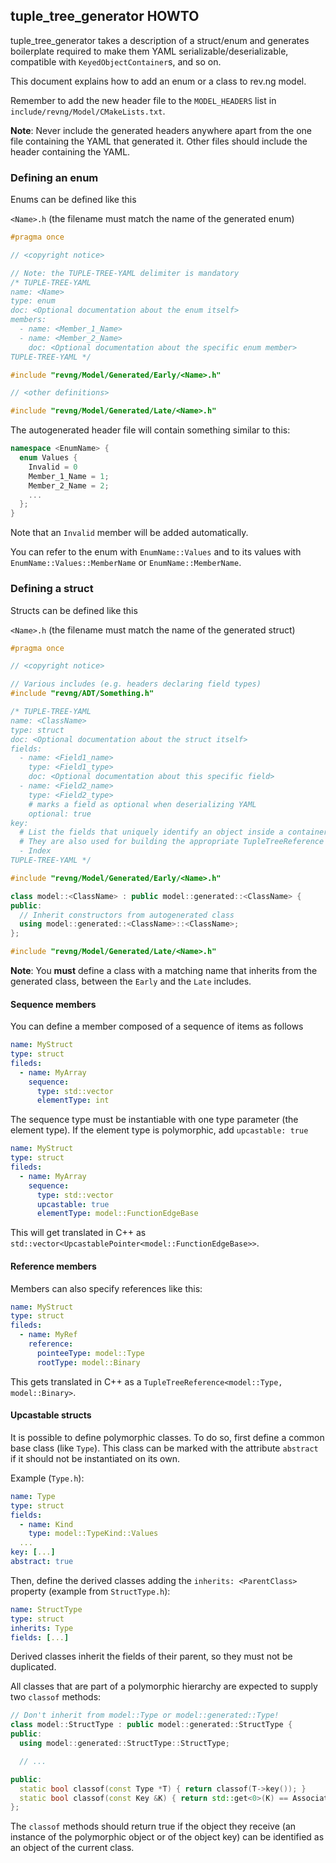 ## tuple_tree_generator HOWTO

tuple_tree_generator takes a description of a struct/enum and generates boilerplate required to make them YAML
serializable/deserializable, compatible with `KeyedObjectContainer`s, and so on.

This document explains how to add an enum or a class to rev.ng model.

Remember to add the new header file to the `MODEL_HEADERS` list in `include/revng/Model/CMakeLists.txt`.

**Note**: Never include the generated headers anywhere apart from the one file containing the YAML that generated it.
Other files should include the header containing the YAML.

### Defining an enum

Enums can be defined like this

`<Name>.h` (the filename must match the name of the generated enum)
```cpp
#pragma once

// <copyright notice>

// Note: the TUPLE-TREE-YAML delimiter is mandatory
/* TUPLE-TREE-YAML
name: <Name>
type: enum
doc: <Optional documentation about the enum itself>
members:
  - name: <Member_1_Name>
  - name: <Member_2_Name>
    doc: <Optional documentation about the specific enum member>
TUPLE-TREE-YAML */

#include "revng/Model/Generated/Early/<Name>.h"

// <other definitions>

#include "revng/Model/Generated/Late/<Name>.h"
```

The autogenerated header file will contain something similar to this:

```cpp
namespace <EnumName> {
  enum Values {
    Invalid = 0
    Member_1_Name = 1;
    Member_2_Name = 2;
    ...
  };
}
```

Note that an `Invalid` member will be added automatically.

You can refer to the enum with `EnumName::Values` and to its values with `EnumName::Values::MemberName` or
`EnumName::MemberName`.

### Defining a struct

Structs can be defined like this

`<Name>.h` (the filename must match the name of the generated struct)
```cpp
#pragma once

// <copyright notice>

// Various includes (e.g. headers declaring field types)
#include "revng/ADT/Something.h"

/* TUPLE-TREE-YAML
name: <ClassName>
type: struct
doc: <Optional documentation about the struct itself>
fields:
  - name: <Field1_name>
    type: <Field1_type>
    doc: <Optional documentation about this specific field>
  - name: <Field2_name>
    type: <Field2_type>
    # marks a field as optional when deserializing YAML
    optional: true
key:
  # List the fields that uniquely identify an object inside a container here.
  # They are also used for building the appropriate TupleTreeReference -- a "path" inside the YAML
  - Index
TUPLE-TREE-YAML */

#include "revng/Model/Generated/Early/<Name>.h"

class model::<ClassName> : public model::generated::<ClassName> {
public:
  // Inherit constructors from autogenerated class
  using model::generated::<ClassName>::<ClassName>;
};

#include "revng/Model/Generated/Late/<Name>.h"
```

**Note**: You **must** define a class with a matching name that inherits from the generated class, between the `Early`
and the `Late` includes.

#### Sequence members

You can define a member composed of a sequence of items as follows

```yaml
name: MyStruct
type: struct
fileds:
  - name: MyArray
    sequence:
      type: std::vector
      elementType: int
```

The sequence type must be instantiable with one type parameter (the element type). If the element type is polymorphic,
add `upcastable: true`

```yaml
name: MyStruct
type: struct
fileds:
  - name: MyArray
    sequence:
      type: std::vector
      upcastable: true
      elementType: model::FunctionEdgeBase
```

This will get translated in C++ as `std::vector<UpcastablePointer<model::FunctionEdgeBase>>`.

#### Reference members

Members can also specify references like this:

```yaml
name: MyStruct
type: struct
fileds:
  - name: MyRef
    reference:
      pointeeType: model::Type
      rootType: model::Binary
```

This gets translated in C++ as a `TupleTreeReference<model::Type, model::Binary>`.

#### Upcastable structs

It is possible to define polymorphic classes. To do so, first define a common base class (like `Type`).
This class can be marked with the attribute `abstract` if it should not be instantiated on its own.

Example (`Type.h`):

```YAML
name: Type
type: struct
fields:
  - name: Kind
    type: model::TypeKind::Values
  ...
key: [...]
abstract: true
```

Then, define the derived classes adding the `inherits: <ParentClass>` property (example from `StructType.h`):

```YAML
name: StructType
type: struct
inherits: Type
fields: [...]
```

Derived classes inherit the fields of their parent, so they must not be duplicated.

All classes that are part of a polymorphic hierarchy are expected to supply two `classof` methods:

```cpp
// Don't inherit from model::Type or model::generated::Type!
class model::StructType : public model::generated::StructType {
public:
  using model::generated::StructType::StructType;

  // ...

public:
  static bool classof(const Type *T) { return classof(T->key()); }
  static bool classof(const Key &K) { return std::get<0>(K) == AssociatedKind; }
};
```

The `classof` methods should return true if the object they receive (an instance of the polymorphic object or of the
object key) can be identified as an object of the current class.

